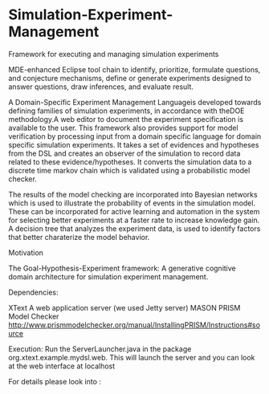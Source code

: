 # Simulation-Experiment-Management
Framework for executing and managing simulation experiments

MDE-enhanced Eclipse tool chain to identify, prioritize, formulate questions, and conjecture mechanisms, define or generate experiments designed to answer questions, draw inferences, and evaluate result.

 A Domain-Specific Experiment Management Languageis developed towards defining families of simulation experiments, in accordance with theDOE methodology.A web editor to document the experiment specification is available to the user. 
This framework also provides support for model verification by processing input from a domain specific language for domain specific simulation experiments. It takes a set of evidences and hypotheses from the DSL and creates an observer of the simulation to record data related to these evidence/hypotheses. It converts the simulation data to a discrete time markov chain which is validated using a probabilistic model checker.

The results of the  model checking are incorporated into Bayesian networks which is used to illustrate the probability of events in the simulation model. These can be incorporated for active learning and automation in the system for selecting better experiments at a faster rate to increase knowledge gain. A decision tree that analyzes the experiment data, is used to identify factors that better charaterize the model behavior.


Motivation

The Goal-Hypothesis-Experiment framework: A generative cognitive domain architecture for simulation experiment management.


Dependencies:

XText
A web application server (we used Jetty server)
MASON
PRISM Model Checker http://www.prismmodelchecker.org/manual/InstallingPRISM/Instructions#source

Execution:
Run the ServerLauncher.java in the package org.xtext.example.mydsl.web.
This will launch the server and you can look at the web interface at localhost

For details please look into :
